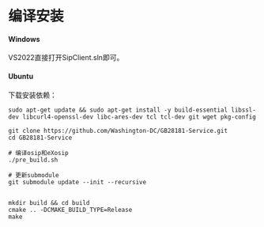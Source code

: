 # 编译安装

#### Windows

VS2022直接打开SipClient.sln即可。

#### Ubuntu

下载安装依赖：

```shell
sudo apt-get update && sudo apt-get install -y build-essential libssl-dev libcurl4-openssl-dev libc-ares-dev tcl tcl-dev git wget pkg-config

git clone https://github.com/Washington-DC/GB28181-Service.git
cd GB28181-Service

# 编译osip和eXosip
./pre_build.sh

# 更新submodule
git submodule update --init --recursive


mkdir build && cd build
cmake .. -DCMAKE_BUILD_TYPE=Release
make

```



